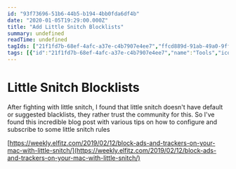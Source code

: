 ```yaml
---
id: "93f73696-51b6-44b5-b194-4bb0fda6df4b"
date: "2020-01-05T19:29:00.000Z"
title: "Add Little Snitch Blocklists"
summary: undefined
readTime: undefined
tagIds: ["21f1fd7b-68ef-4afc-a37e-c4b7907e4ee7","ffcd889d-91ab-49a0-9ff6-e7192fced192"]
tags: [{"id":"21f1fd7b-68ef-4afc-a37e-c4b7907e4ee7","name":"Tools","icon":"🛠"},{"id":"ffcd889d-91ab-49a0-9ff6-e7192fced192","name":"Blog","icon":"🌐"}]
--- 
```

 
# Little Snitch Blocklists


After fighting with little snitch, I found that little snitch doesn't have default or suggested blacklists, they rather trust the community for this. So I've found this incredible blog post with various tips on how to configure and subscribe to some little snitch rules 


[https://weekly.elfitz.com/2019/02/12/block-ads-and-trackers-on-your-mac-with-little-snitch/](https://weekly.elfitz.com/2019/02/12/block-ads-and-trackers-on-your-mac-with-little-snitch/)

